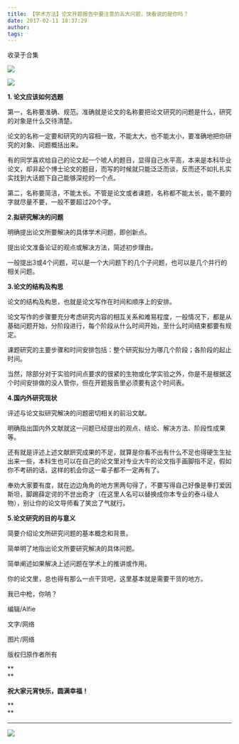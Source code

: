 ```yaml
---
title: 【学术方法】论文开题报告中要注意的五大问题，快看说的是你吗？
date: 2017-02-11 18:37:29
author: 
tags: 
---
```



收录于合集

![](/images/4493/2.gif)

  

![](/images/4493/3.jpeg)

  

**1\. 论文应该如何选题**

  

第一，名称要准确、规范。准确就是论文的名称要把论文研究的问题是什么，研究的对象是什么交待清楚。

  

论文的名称一定要和研究的内容相一致，不能太大，也不能太小，要准确地把你研究的对象、问题概括出来。

有的同学喜欢给自己的论文起一个唬人的题目，显得自己水平高，本来是本科毕业论文，却非起个博士论文的题目，而写的时候就只能泛泛而谈，反而还不如扎扎实实找到大话题下自己能够深挖的一个点。

第二，名称要简洁，不能太长。不管是论文或者课题，名称都不能太长，能不要的字就尽量不要，一般不要超过20个字。

**2.拟研究解决的问题**

明确提出论文所要解决的具体学术问题，即创新点。

提出论文准备论证的观点或解决方法，简述初步理由。

一般提出3或4个问题，可以是一个大问题下的几个子问题，也可以是几个并行的相关问题。

**3.论文的结构及构思**

论文的结构及构思，也就是论文写作在时间和顺序上的安排。

论文写作的步骤要充分考虑研究内容的相互关系和难易程度，一般情况下，都是从基础问题开始，分阶段进行，每个阶段从什么时间开始，至什么时间结束都要有规定。

课题研究的主要步骤和时间安排包括：整个研究拟分为哪几个阶段；各阶段的起止时间。

当然，除部分对于实验时间点要求的很紧的生物或化学实验之外，你是不是根据这个时间安排做的没人管你，但在开题报告里必须要有这个时间表。

**4.国内外研究现状**

评述与论文拟研究解决的问题密切相关的前沿文献。

明确指出国内外文献就这一问题已经提出的观点、结论、解决方法、阶段性成果等。

还有就是评述上述文献趼究成果的不足，就算是你看不出有什么不足也得硬生生扯出来一些，本科生也可以在自己的论文里对专业大牛的论文指手画脚指不足，假如你不考研的话，这样的机会你这一辈子都不一定再有了。

奉劝大家要有度，就在边边角角的地方黑两句得了，不要写得自己好像是拳打爱因斯坦，脚踢薛定谔的不世出奇才（在这里人名可以替换成你本专业的泰斗级人物），别让你的论文导师看了笑岔了气就行。

**5.论文研究的目的与意义**

简要介绍论文所研究问题的基本概念和背景。

简单明了地指出论文所要研究解决的具体问题。

简单阐述如果解决上述问题在学术上的推讲或作用。

你的论文里，总也得有那么一点干货吧，这里基本就是需要干货的地方。

我已中枪，你呐？

  

  

编辑/Alfie

文字/网络

图片/网络

版权归原作者所有

 **  
**

 **祝大家元宵快乐，圆满幸福！**

 **  
**

 ****

![](/images/4493/4.gif)

